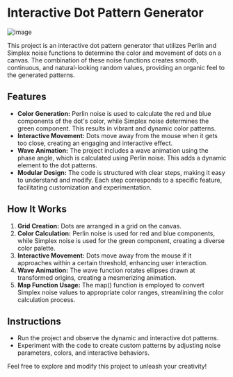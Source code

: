 # Interactive Dot Pattern Generator

![image](https://github.com/Diogojfbraga/Dynamic-Dot-Pattern-Generator/assets/67931865/f65e068c-1edb-483d-a845-33ecf6e3121c)


This project is an interactive dot pattern generator that utilizes Perlin and Simplex noise functions to determine the color and movement of dots on a canvas. The combination of these noise functions creates smooth, continuous, and natural-looking random values, providing an organic feel to the generated patterns.

## Features
- **Color Generation:** Perlin noise is used to calculate the red and blue components of the dot's color, while Simplex noise determines the green component. This results in vibrant and dynamic color patterns.
- **Interactive Movement:** Dots move away from the mouse when it gets too close, creating an engaging and interactive effect.
- **Wave Animation:** The project includes a wave animation using the phase angle, which is calculated using Perlin noise. This adds a dynamic element to the dot patterns.
- **Modular Design:** The code is structured with clear steps, making it easy to understand and modify. Each step corresponds to a specific feature, facilitating customization and experimentation.

## How It Works
1. **Grid Creation:** Dots are arranged in a grid on the canvas.
2. **Color Calculation:** Perlin noise is used for red and blue components, while Simplex noise is used for the green component, creating a diverse color palette.
3. **Interactive Movement:** Dots move away from the mouse if it approaches within a certain threshold, enhancing user interaction.
4. **Wave Animation:** The wave function rotates ellipses drawn at transformed origins, creating a mesmerizing animation.
5. **Map Function Usage:** The map() function is employed to convert Simplex noise values to appropriate color ranges, streamlining the color calculation process.

## Instructions
- Run the project and observe the dynamic and interactive dot patterns.
- Experiment with the code to create custom patterns by adjusting noise parameters, colors, and interactive behaviors.

Feel free to explore and modify this project to unleash your creativity!
